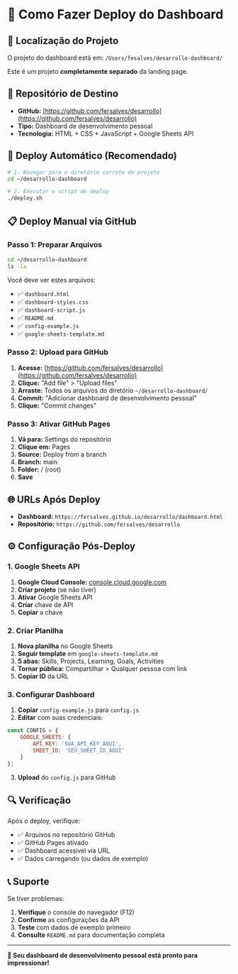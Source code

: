 # 🚀 Como Fazer Deploy do Dashboard

## 📍 **Localização do Projeto**

O projeto do dashboard está em: `/Users/fesalves/desarrollo-dashboard/`

Este é um projeto **completamente separado** da landing page.

## 🎯 **Repositório de Destino**

- **GitHub:** [https://github.com/fersalves/desarrollo](https://github.com/fersalves/desarrollo)
- **Tipo:** Dashboard de desenvolvimento pessoal
- **Tecnologia:** HTML + CSS + JavaScript + Google Sheets API

## 🚀 **Deploy Automático (Recomendado)**

```bash
# 1. Navegar para o diretório correto do projeto
cd ~/desarrollo-dashboard

# 2. Executar o script de deploy
./deploy.sh
```

## 📋 **Deploy Manual via GitHub**

### Passo 1: Preparar Arquivos
```bash
cd ~/desarrollo-dashboard
ls -la
```

Você deve ver estes arquivos:
- ✅ `dashboard.html`
- ✅ `dashboard-styles.css`
- ✅ `dashboard-script.js`
- ✅ `README.md`
- ✅ `config-example.js`
- ✅ `google-sheets-template.md`

### Passo 2: Upload para GitHub
1. **Acesse:** [https://github.com/fersalves/desarrollo](https://github.com/fersalves/desarrollo)
2. **Clique:** "Add file" > "Upload files"
3. **Arraste:** Todos os arquivos do diretório `~/desarrollo-dashboard/`
4. **Commit:** "Adicionar dashboard de desenvolvimento pessoal"
5. **Clique:** "Commit changes"

### Passo 3: Ativar GitHub Pages
1. **Vá para:** Settings do repositório
2. **Clique em:** Pages
3. **Source:** Deploy from a branch
4. **Branch:** main
5. **Folder:** / (root)
6. **Save**

## 🌐 **URLs Após Deploy**

- **Dashboard:** `https://fersalves.github.io/desarrollo/dashboard.html`
- **Repositório:** `https://github.com/fersalves/desarrollo`

## ⚙️ **Configuração Pós-Deploy**

### 1. Google Sheets API
1. **Google Cloud Console:** [console.cloud.google.com](https://console.cloud.google.com/)
2. **Criar projeto** (se não tiver)
3. **Ativar** Google Sheets API
4. **Criar** chave de API
5. **Copiar** a chave

### 2. Criar Planilha
1. **Nova planilha** no Google Sheets
2. **Seguir template** em `google-sheets-template.md`
3. **5 abas:** Skills, Projects, Learning, Goals, Activities
4. **Tornar pública:** Compartilhar > Qualquer pessoa com link
5. **Copiar ID** da URL

### 3. Configurar Dashboard
1. **Copiar** `config-example.js` para `config.js`
2. **Editar** com suas credenciais:
```javascript
const CONFIG = {
    GOOGLE_SHEETS: {
        API_KEY: 'SUA_API_KEY_AQUI',
        SHEET_ID: 'SEU_SHEET_ID_AQUI'
    }
};
```
3. **Upload** do `config.js` para GitHub

## 🔍 **Verificação**

Após o deploy, verifique:
- ✅ Arquivos no repositório GitHub
- ✅ GitHub Pages ativado
- ✅ Dashboard acessível via URL
- ✅ Dados carregando (ou dados de exemplo)

## 📞 **Suporte**

Se tiver problemas:
1. **Verifique** o console do navegador (F12)
2. **Confirme** as configurações da API
3. **Teste** com dados de exemplo primeiro
4. **Consulte** `README.md` para documentação completa

---

**🎯 Seu dashboard de desenvolvimento pessoal está pronto para impressionar!**

